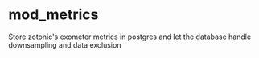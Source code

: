 # mod_metrics
Store zotonic's exometer metrics in postgres and let the database handle downsampling and data exclusion
